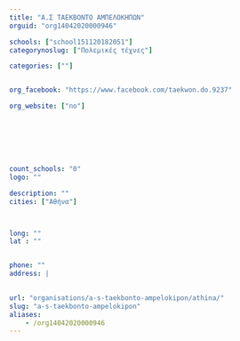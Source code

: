 ```yaml
---
title: "Α.Σ ΤΑΕΚΒΟΝΤΟ ΑΜΠΕΛΟΚΗΠΩΝ"
orguid: "org14042020000946"

schools: ["school151120182051"]
categorynoslug: ["Πολεμικές τέχνες"]

categories: [""]


org_facebook: "https://www.facebook.com/taekwon.do.9237"

org_website: ["no"]







count_schools: "0"
logo: ""

description: ""
cities: ["Αθήνα"]



long: ""
lat : ""


phone: ""
address: |
    

url: "organisations/a-s-taekbonto-ampelokipon/athina/"
slug: "a-s-taekbonto-ampelokipon"
aliases:
    - /org14042020000946
---
```



